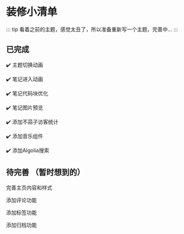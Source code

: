# 装修小清单
::: tip
看着之前的主题，感觉太丑了，所以准备重新写一个主题，完善中...
:::
## 已完成

✔️ 主题切换动画    

✔️ 笔记进入动画

✔️ 笔记代码块优化

✔️ 笔记图片预览

✔️ 添加不蒜子访客统计

✔️ 添加音乐组件

✔️ 添加Algolia搜索

## 待完善 （暂时想到的）

完善主页内容和样式

添加评论功能

添加标签功能

添加归档功能


